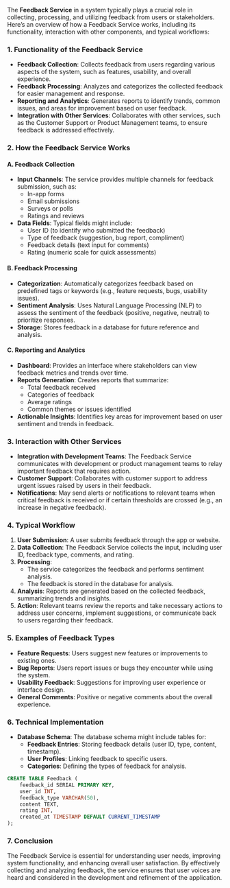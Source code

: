 The **Feedback Service** in a system typically plays a crucial role in collecting, processing, and utilizing feedback from users or stakeholders. Here’s an overview of how a Feedback Service works, including its functionality, interaction with other components, and typical workflows:

### 1. **Functionality of the Feedback Service**

- **Feedback Collection**: Collects feedback from users regarding various aspects of the system, such as features, usability, and overall experience.
- **Feedback Processing**: Analyzes and categorizes the collected feedback for easier management and response.
- **Reporting and Analytics**: Generates reports to identify trends, common issues, and areas for improvement based on user feedback.
- **Integration with Other Services**: Collaborates with other services, such as the Customer Support or Product Management teams, to ensure feedback is addressed effectively.

### 2. **How the Feedback Service Works**

#### A. Feedback Collection

- **Input Channels**: The service provides multiple channels for feedback submission, such as:
  - In-app forms
  - Email submissions
  - Surveys or polls
  - Ratings and reviews
- **Data Fields**: Typical fields might include:
  - User ID (to identify who submitted the feedback)
  - Type of feedback (suggestion, bug report, compliment)
  - Feedback details (text input for comments)
  - Rating (numeric scale for quick assessments)

#### B. Feedback Processing

- **Categorization**: Automatically categorizes feedback based on predefined tags or keywords (e.g., feature requests, bugs, usability issues).
- **Sentiment Analysis**: Uses Natural Language Processing (NLP) to assess the sentiment of the feedback (positive, negative, neutral) to prioritize responses.
- **Storage**: Stores feedback in a database for future reference and analysis.

#### C. Reporting and Analytics

- **Dashboard**: Provides an interface where stakeholders can view feedback metrics and trends over time.
- **Reports Generation**: Creates reports that summarize:
  - Total feedback received
  - Categories of feedback
  - Average ratings
  - Common themes or issues identified
- **Actionable Insights**: Identifies key areas for improvement based on user sentiment and trends in feedback.

### 3. **Interaction with Other Services**

- **Integration with Development Teams**: The Feedback Service communicates with development or product management teams to relay important feedback that requires action.
- **Customer Support**: Collaborates with customer support to address urgent issues raised by users in their feedback.
- **Notifications**: May send alerts or notifications to relevant teams when critical feedback is received or if certain thresholds are crossed (e.g., an increase in negative feedback).

### 4. **Typical Workflow**

1. **User Submission**: A user submits feedback through the app or website.
2. **Data Collection**: The Feedback Service collects the input, including user ID, feedback type, comments, and rating.
3. **Processing**:
   - The service categorizes the feedback and performs sentiment analysis.
   - The feedback is stored in the database for analysis.
4. **Analysis**: Reports are generated based on the collected feedback, summarizing trends and insights.
5. **Action**: Relevant teams review the reports and take necessary actions to address user concerns, implement suggestions, or communicate back to users regarding their feedback.

### 5. **Examples of Feedback Types**

- **Feature Requests**: Users suggest new features or improvements to existing ones.
- **Bug Reports**: Users report issues or bugs they encounter while using the system.
- **Usability Feedback**: Suggestions for improving user experience or interface design.
- **General Comments**: Positive or negative comments about the overall experience.

### 6. **Technical Implementation**

- **Database Schema**: The database schema might include tables for:
  - **Feedback Entries**: Storing feedback details (user ID, type, content, timestamp).
  - **User Profiles**: Linking feedback to specific users.
  - **Categories**: Defining the types of feedback for analysis.

```sql
CREATE TABLE Feedback (
    feedback_id SERIAL PRIMARY KEY,
    user_id INT,
    feedback_type VARCHAR(50),
    content TEXT,
    rating INT,
    created_at TIMESTAMP DEFAULT CURRENT_TIMESTAMP
);
```

### 7. **Conclusion**

The Feedback Service is essential for understanding user needs, improving system functionality, and enhancing overall user satisfaction. By effectively collecting and analyzing feedback, the service ensures that user voices are heard and considered in the development and refinement of the application.
